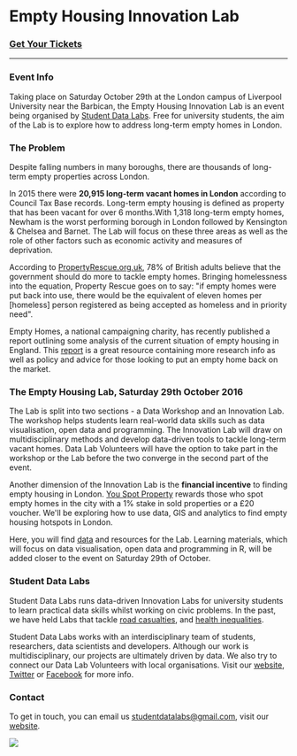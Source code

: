 # Empty Housing Innovation Lab

### [Get Your Tickets](https://www.eventbrite.co.uk/e/empty-housing-innovation-lab-tickets-27443479185)
---

### Event Info
Taking place on Saturday October 29th at the London campus of Liverpool University near the Barbican, the Empty Housing Innovation Lab is an event being organised by [Student Data Labs](studentdatalabs.com). Free for university students, the aim of the Lab is to explore how to address long-term empty homes in London. 

### The Problem
Despite falling numbers in many boroughs, there are thousands of long-term empty properties across London. 

In 2015 there were <b>20,915 long-term vacant homes in London</b> according to Council Tax Base records. Long-term empty housing is defined as property that has been vacant for over 6 months.With 1,318 long-term empty homes, Newham is the worst performing borough in London followed by Kensington & Chelsea and Barnet. The Lab will focus on these three areas as well as the role of other factors such as economic activity and measures of deprivation.

According to [PropertyRescue.org.uk](http://www.propertyrescue.co.uk/about-property-rescue/home-buyers-news/entryid/1158/empty-homes-in-england/), 78% of British adults believe that the government should do more to tackle empty homes. Bringing homelessness into the equation, Property Rescue goes on to say: "if empty homes were put back into use, there would be the equivalent of eleven homes per [homeless] person registered as being accepted as homeless and in priority need".

Empty Homes, a national campaigning charity, has recently published a report outlining some analysis of the current situation of empty housing in England. This [report](http://www.emptyhomes.com/wp-content/uploads/2011/05/Empty-Homes-in-England-Final-September-2016.pdf) is a great resource containing more research info as well as policy and advice for those looking to put an empty home back on the market.

### The Empty Housing Lab, Saturday 29th October 2016
The Lab is split into two sections - a Data Workshop and an Innovation Lab. The workshop helps students learn real-world data skills such as data visualisation, open data and programming. The Innovation Lab will draw on multidisciplinary methods and develop data-driven tools to tackle long-term vacant homes. Data Lab Volunteers will have the option to take part in the workshop or the Lab before the two converge in the second part of the event.

Another dimension of the Innovation Lab is the <b>financial incentive</b> to finding empty housing in London. [You Spot Property](http://youspotproperty.com/) rewards those who spot empty homes in the city with a 1% stake in sold properties or a £20 voucher. We'll be exploring how to use data, GIS and analytics to find empty housing hotspots in London.

Here, you will find [data](https://github.com/StudentDataLabs/EmptyHousingInnovationLab/tree/master/data) and resources for the Lab. Learning materials, which will focus on data visualisation, open data and programming in R, will be added closer to the event on Saturday 29th of October.

### Student Data Labs
Student Data Labs runs data-driven Innovation Labs for university students to learn practical data skills whilst working on civic problems. In the past, we have held Labs that tackle [road casualties](https://github.com/StudentDataLabs/VisionZeroInnovationLab), and [health inequalities](https://github.com/StudentDataLabs/HealthInnovationLab). 

Student Data Labs works with an interdisciplinary team of students, researchers, data scientists and developers. Although our work is multidisciplinary, our projects are ultimately driven by data. We also try to connect our Data Lab Volunteers with local organisations. Visit our [website](http://studentdatalabs.com/), [Twitter](https://twitter.com/StudentDataLabs) or [Facebook](https://www.facebook.com/StudentDataLabs) for more info.

### Contact
To get in touch, you can email us <u>studentdatalabs@gmail.com</u>, visit our [website](studentdatalabs.com).

![](https://studentdatalabs.files.wordpress.com/2016/01/newlogo4-e1460235034568.png)
